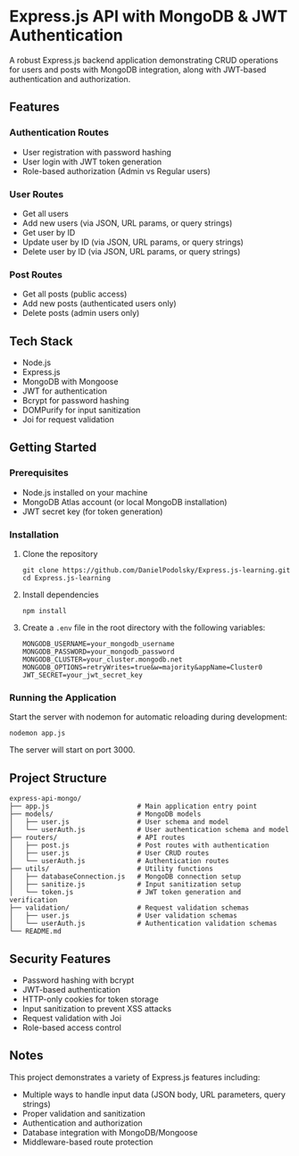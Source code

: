 # Express.js API with MongoDB & JWT Authentication

A robust Express.js backend application demonstrating CRUD operations for users and posts with MongoDB integration, along with JWT-based authentication and authorization.

## Features

### Authentication Routes
- User registration with password hashing
- User login with JWT token generation
- Role-based authorization (Admin vs Regular users)

### User Routes
- Get all users
- Add new users (via JSON, URL params, or query strings)
- Get user by ID
- Update user by ID (via JSON, URL params, or query strings)
- Delete user by ID (via JSON, URL params, or query strings)

### Post Routes
- Get all posts (public access)
- Add new posts (authenticated users only)
- Delete posts (admin users only)

## Tech Stack
- Node.js
- Express.js
- MongoDB with Mongoose
- JWT for authentication
- Bcrypt for password hashing
- DOMPurify for input sanitization
- Joi for request validation

## Getting Started

### Prerequisites
- Node.js installed on your machine
- MongoDB Atlas account (or local MongoDB installation)
- JWT secret key (for token generation)

### Installation

1. Clone the repository
   ```
   git clone https://github.com/DanielPodolsky/Express.js-learning.git
   cd Express.js-learning
   ```

2. Install dependencies
   ```
   npm install
   ```

3. Create a `.env` file in the root directory with the following variables:
   ```
   MONGODB_USERNAME=your_mongodb_username
   MONGODB_PASSWORD=your_mongodb_password
   MONGODB_CLUSTER=your_cluster.mongodb.net
   MONGODB_OPTIONS=retryWrites=true&w=majority&appName=Cluster0
   JWT_SECRET=your_jwt_secret_key
   ```

### Running the Application

Start the server with nodemon for automatic reloading during development:
```
nodemon app.js
```

The server will start on port 3000.

## Project Structure

```
express-api-mongo/
├── app.js                      # Main application entry point
├── models/                     # MongoDB models
│   ├── user.js                 # User schema and model
│   └── userAuth.js             # User authentication schema and model
├── routers/                    # API routes
│   ├── post.js                 # Post routes with authentication
│   ├── user.js                 # User CRUD routes
│   └── userAuth.js             # Authentication routes
├── utils/                      # Utility functions
│   ├── databaseConnection.js   # MongoDB connection setup
│   ├── sanitize.js             # Input sanitization setup
│   └── token.js                # JWT token generation and verification
├── validation/                 # Request validation schemas
│   ├── user.js                 # User validation schemas
│   └── userAuth.js             # Authentication validation schemas
└── README.md

```

## Security Features

- Password hashing with bcrypt
- JWT-based authentication
- HTTP-only cookies for token storage
- Input sanitization to prevent XSS attacks
- Request validation with Joi
- Role-based access control

## Notes

This project demonstrates a variety of Express.js features including:
- Multiple ways to handle input data (JSON body, URL parameters, query strings)
- Proper validation and sanitization
- Authentication and authorization
- Database integration with MongoDB/Mongoose
- Middleware-based route protection
